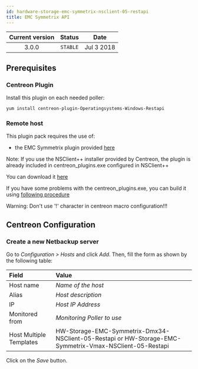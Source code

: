 ```yaml
---
id: hardware-storage-emc-symmetrix-nsclient-05-restapi
title: EMC Symmetrix API
---
```


| Current version | Status | Date |
| :-: | :-: | :-: |
| 3.0.0 | `STABLE` | Jul  3 2018 |

## Prerequisites

### Centreon Plugin

Install this plugin on each needed poller:

``` shell
yum install centreon-plugin-Operatingsystems-Windows-Restapi
```

### Remote host

This plugin pack requires the use of:

  - the EMC Symmetrix plugin provided [here](https://github.com/centreon/centreon-plugins)

Note: If you use the NSClient++ installer provided by Centreon, the plugin is already included in centreon\_plugins.exe
configured in NSClient++

You can download it
[here](https://download.centreon.com/?action=product&product=agent-nsclient&version=0.51&secKey=59d646114079212e03ec09454456a938)

If you have some problems with the centreon\_plugins.exe, you can build it using [following
procedure](https://documentation.centreon.com/docs/centreon-nsclient/en/latest/windows_agent.html#build-your-own-executable)

Warning: Don't use '\!' character in centreon macro configuration\!\!\!

## Centreon Configuration

### Create a new Netbackup server

Go to *Configuration \> Hosts* and click *Add*. Then, fill the form as shown by the following table:

| Field                   | Value                                                                                                   |
| :---------------------- | :------------------------------------------------------------------------------------------------------ |
| Host name               | *Name of the host*                                                                                      |
| Alias                   | *Host description*                                                                                      |
| IP                      | *Host IP Address*                                                                                       |
| Monitored from          | *Monitoring Poller to use*                                                                              |
| Host Multiple Templates | HW-Storage-EMC-Symmetrix-Dmx34-NSClient-05-Restapi or HW-Storage-EMC-Symmetrix-Vmax-NSClient-05-Restapi |

Click on the *Save* button.

